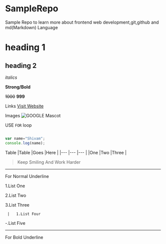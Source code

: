 # SampleRepo
Sample Repo to learn more about frontend web development,git,github and md(Markdown) Language

# heading 1
## heading 2

_italics_

**Strong/Bold**

~~1000~~ **999**

Links
[Visit Website](www.google.com)

Images
![GOOGLE Mascot](www.google.com/bg1.jpg "GOOGLE")

USE `FOR` loop

```Javascript

var name="Shivam";
console.log(name);

```
Table
|Table |Goes |Here |
|--- |--- |--- |
|One |Two |Three |

>Keep Smiling And Work Harder

---
For Normal Underline

 1.List One
 
 2.List Two
 
 3.List Three
 
 
     |   1.List Four
   
  -.List Five

***

For Bold Underline
